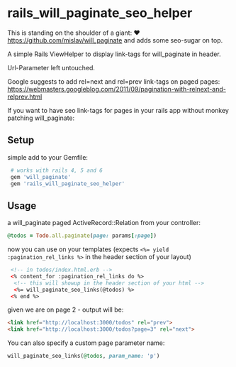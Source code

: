 # rails_will_paginate_seo_helper

This is standing on the shoulder of a giant: :heart: https://github.com/mislav/will_paginate
and adds some seo-sugar on top.

A simple Rails ViewHelper to display link-tags for will_paginate in header.


Url-Parameter left untouched.

Google suggests to add rel=next and rel=prev link-tags on paged pages: https://webmasters.googleblog.com/2011/09/pagination-with-relnext-and-relprev.html

If you want to have seo link-tags for pages in your rails app without monkey patching will_paginate:

## Setup
simple add to your Gemfile:

```ruby
 # works with rails 4, 5 and 6
 gem 'will_paginate'
 gem 'rails_will_paginate_seo_helper'
```
## Usage

 a will_paginate paged ActiveRecord::Relation
 from your controller:

 ```ruby
 @todos = Todo.all.paginate(page: params[:page])
 ```
now you can use on your templates (expects ```<%= yield :pagination_rel_links %>``` in the header section of your layout)

```html
 <!-- in todos/index.html.erb -->
 <% content_for :pagination_rel_links do %>
  <!-- this will showup in the header section of your html -->
  <%= will_paginate_seo_links(@todos) %>
 <% end %>


```


given we are on page 2 - output will be:
```html
<link href="http://localhost:3000/todos" rel="prev">
<link href="http://localhost:3000/todos?page=3" rel="next">
```

You can also specify a custom page parameter name:
```ruby
will_paginate_seo_links(@todos, param_name: 'p')
```
